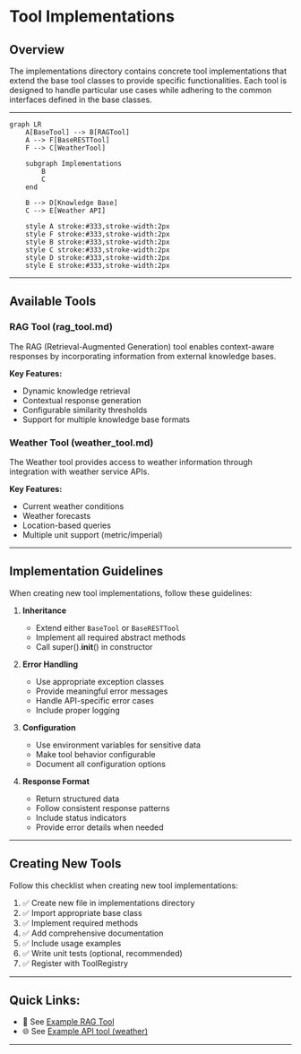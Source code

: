 # Tool Implementations

## Overview

The implementations directory contains concrete tool implementations that extend the base tool classes to provide specific functionalities. Each tool is designed to handle particular use cases while adhering to the common interfaces defined in the base classes.

---

```mermaid
graph LR
    A[BaseTool] --> B[RAGTool]
    A --> F[BaseRESTTool]
    F --> C[WeatherTool]
    
    subgraph Implementations
        B
        C
    end
    
    B --> D[Knowledge Base]
    C --> E[Weather API]
    
    style A stroke:#333,stroke-width:2px
    style F stroke:#333,stroke-width:2px
    style B stroke:#333,stroke-width:2px
    style C stroke:#333,stroke-width:2px
    style D stroke:#333,stroke-width:2px
    style E stroke:#333,stroke-width:2px
```

---

## Available Tools

### RAG Tool (rag_tool.md)

The RAG (Retrieval-Augmented Generation) tool enables context-aware responses by incorporating information from external knowledge bases.

**Key Features:**
- Dynamic knowledge retrieval
- Contextual response generation
- Configurable similarity thresholds
- Support for multiple knowledge base formats

### Weather Tool (weather_tool.md)

The Weather tool provides access to weather information through integration with weather service APIs.

**Key Features:**
- Current weather conditions
- Weather forecasts
- Location-based queries
- Multiple unit support (metric/imperial)

---

## Implementation Guidelines

When creating new tool implementations, follow these guidelines:

1. **Inheritance**
   - Extend either `BaseTool` or `BaseRESTTool`
   - Implement all required abstract methods
   - Call super().__init__() in constructor

2. **Error Handling**
   - Use appropriate exception classes
   - Provide meaningful error messages
   - Handle API-specific error cases
   - Include proper logging

3. **Configuration**
   - Use environment variables for sensitive data
   - Make tool behavior configurable
   - Document all configuration options

4. **Response Format**
   - Return structured data
   - Follow consistent response patterns
   - Include status indicators
   - Provide error details when needed

---

## Creating New Tools

Follow this checklist when creating new tool implementations:

1. ✅ Create new file in implementations directory
2. ✅ Import appropriate base class
3. ✅ Implement required methods
4. ✅ Add comprehensive documentation
5. ✅ Include usage examples
6. ✅ Write unit tests (optional, recommended)
7. ✅ Register with ToolRegistry

---

## Quick Links: 
- 📖 See [Example RAG Tool](rag_tool.md)
- 🌐 See [Example API tool (weather)](weather_tool.md)

---